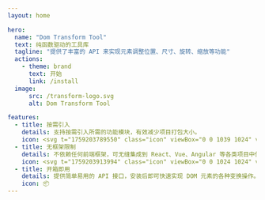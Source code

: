 ```yaml
---
layout: home

hero:
  name: "Dom Transform Tool"
  text: 纯函数驱动的工具库
  tagline: "提供了丰富的 API 来实现元素调整位置、尺寸、旋转、缩放等功能"
  actions:
    - theme: brand
      text: 开始
      link: /install
  image:
      src: /transform-logo.svg
      alt: Dom Transform Tool

features:
  - title: 按需引入
    details: 支持按需引入所需的功能模块，有效减少项目打包大小。
    icon: <svg t="1759203789550" class="icon" viewBox="0 0 1039 1024" version="1.1" xmlns="http://www.w3.org/2000/svg" p-id="16668" width="20" height="20"><path d="M873.133022 95.333631H725.165334v-76.898721a19.203897 19.203897 0 0 0-38.376619 0v76.898721h-388.650294v-76.898721a19.203897 19.203897 0 0 0-38.376619 0v76.898721H111.71098A111.877248 111.877248 0 0 0 0 207.148529v690.529734a111.877248 111.877248 0 0 0 111.71098 111.503146h418.131602V971.002233H111.71098a73.396712 73.396712 0 0 1-73.334361-73.334362V206.73286a73.396712 73.396712 0 0 1 73.32397-73.469454H259.792977v73.781205a19.193505 19.193505 0 0 0 38.376619 0.072742v-73.853947h388.650294v73.781205a19.203897 19.203897 0 0 0 19.203897 19.203897v0.072742a19.203897 19.203897 0 0 0 19.141547-19.172721v-73.885123h148.071605A73.396712 73.396712 0 0 1 946.68561 206.597767v345.555836h38.210351V207.03422A111.877248 111.877248 0 0 0 873.133022 95.333631z" fill="#69A0FE" p-id="16669"></path><path d="M789.770652 444.079724H184.692024a19.203897 19.203897 0 0 0 0 38.376619h606.699736a19.204936 19.204936 0 0 0-1.621108-38.376619zM575.909072 657.650335H184.286746a19.203897 19.203897 0 0 0 0 38.376619h393.243435a19.204936 19.204936 0 0 0-1.621109-38.376619z" fill="#69A0FE" p-id="16670"></path><path d="M681.696773 848.379947l175.620053 175.620053 175.620052-175.620053a26.893769 26.893769 0 0 0-37.898599-37.867424L884.148244 921.309032v-290.656383A26.893769 26.893769 0 0 0 857.316826 603.75888a26.893769 26.893769 0 0 0-26.821027 26.956119v290.500507l-110.744551-111.191394a26.789852 26.789852 0 0 0-19.016846-7.721047h-0.072742A26.893769 26.893769 0 0 0 681.696773 848.369556z" fill="#FF884D" p-id="16671"></path></svg>
  - title: 无框架限制
    details: 不依赖任何前端框架，可无缝集成到 React、Vue、Angular 等各类项目中使用。
    icon: <svg t="1759203913994" class="icon" viewBox="0 0 1024 1024" version="1.1" xmlns="http://www.w3.org/2000/svg" p-id="29791" width="25" height="25"><path d="M791.1936 153.6H232.8064C217.344 153.6 204.8 164.5568 204.8 178.0736v104.6528c0 13.5168 12.544 24.4736 28.0064 24.4736h558.3872c15.4624 0 28.0064-10.9568 28.0064-24.4736V178.0736c0-13.5168-12.544-24.4736-28.0064-24.4736z" fill="#576275" p-id="29792"></path><path d="M281.6 524.8a38.4 38.4 0 0 0-38.4 38.4v102.4h-76.8v-102.4A115.2 115.2 0 0 1 281.6 448h460.8A115.2 115.2 0 0 1 857.6 563.2v102.4h-76.8v-102.4a38.4 38.4 0 0 0-38.4-38.4h-460.8z" fill="#A7ADB9" p-id="29793"></path><path d="M473.6 665.6V307.2h76.8v358.4h-76.8z" fill="#A7ADB9" p-id="29794"></path><path d="M280.576 665.6H129.024a26.624 26.624 0 0 0-26.624 26.624v151.552c0 14.6944 11.9296 26.624 26.624 26.624h151.552a26.624 26.624 0 0 0 26.624-26.624v-151.552a26.624 26.624 0 0 0-26.624-26.624zM587.776 665.6H436.224a26.624 26.624 0 0 0-26.624 26.624v151.552c0 14.6944 11.9296 26.624 26.624 26.624h151.552a26.624 26.624 0 0 0 26.624-26.624v-151.552a26.624 26.624 0 0 0-26.624-26.624zM894.976 665.6h-151.552a26.624 26.624 0 0 0-26.624 26.624v151.552c0 14.6944 11.9296 26.624 26.624 26.624h151.552a26.624 26.624 0 0 0 26.624-26.624v-151.552a26.624 26.624 0 0 0-26.624-26.624z" fill="#576275" p-id="29795"></path></svg>
  - title: 开箱即用
    details: 提供简单易用的 API 接口，安装后即可快速实现 DOM 元素的各种变换操作。
    icon: 📦
---
```

